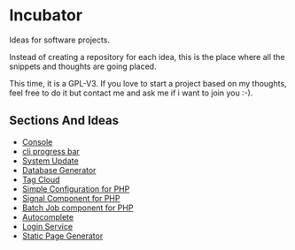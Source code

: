 # Incubator

Ideas for software projects.

Instead of creating a repository for each idea, this is the place where all the snippets and thoughts are going placed.

This time, it is a GPL-V3. If you love to start a project based on my thoughts, feel free to do it but contact me and ask me if i want to join you :-).

## Sections And Ideas

* [Console](https://github.com/stevleibelt/incubator/tree/master//cli/console)
* [cli progress bar](https://github.com/stevleibelt/incubator/tree/master//cli/progressBar)
* [System Update](https://github.com/stevleibelt/incubator/tree/master//cli/update/system)
* [Database Generator](https://github.com/stevleibelt/incubator/tree/master//cli/generate/database)
* [Tag Cloud](https://github.com/stevleibelt/incubator/tree/master//general/fileManager)
* [Simple Configuration for PHP](https://github.com/stevleibelt/incubator/tree/master//component/php/merge_arrays)
* [Signal Component for PHP](https://github.com/stevleibelt/incubator/tree/master//component/php/signals)
* [Batch Job component for PHP](https://github.com/stevleibelt/incubator/tree/master//component/php/batch_job)
* [Autocomplete](https://github.com/stevleibelt/incubator/tree/master//web/general/autocomplete)
* [Login Service](https://github.com/stevleibelt/incubator/tree/master//web/service/login)
* [Static Page Generator](https://github.com/stevleibelt/incubator/tree/master//web/blog/static_page_generator)